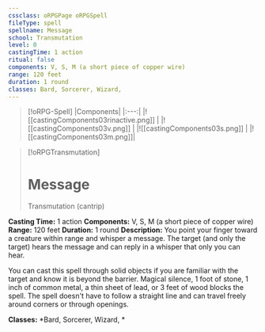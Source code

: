 ```yaml
---
cssclass: oRPGPage oRPGSpell
fileType: spell
spellname: Message
school: Transmutation
level: 0
castingTime: 1 action
ritual: false
components: V, S, M (a short piece of copper wire)
range: 120 feet
duration: 1 round
classes: Bard, Sorcerer, Wizard,
---
```

> [!oRPG-Spell]
> |Components|
> |:---:|
> |![[castingComponents03rinactive.png]] |
> |![[castingComponents03v.png]] |
> |![[castingComponents03s.png]] |
> |![[castingComponents03m.png]]|

> [!oRPGTransmutation]
>#  Message
> Transmutation  (cantrip)

**Casting Time:** 1 action
**Components:** V, S, M (a short piece of copper wire)
**Range:** 120 feet
**Duration:**  1 round
**Description:**
You point your finger toward a creature within range and whisper a message. The target (and only the target) hears the message and can reply in a whisper that only you can hear.



 You can cast this spell through solid objects if you are familiar with the target and know it is beyond the barrier. Magical silence, 1 foot of stone, 1 inch of common metal, a thin sheet of lead, or 3 feet of wood blocks the spell. The spell doesn't have to follow a straight line and can travel freely around corners or through openings.



**Classes:**  *Bard, Sorcerer, Wizard, *


